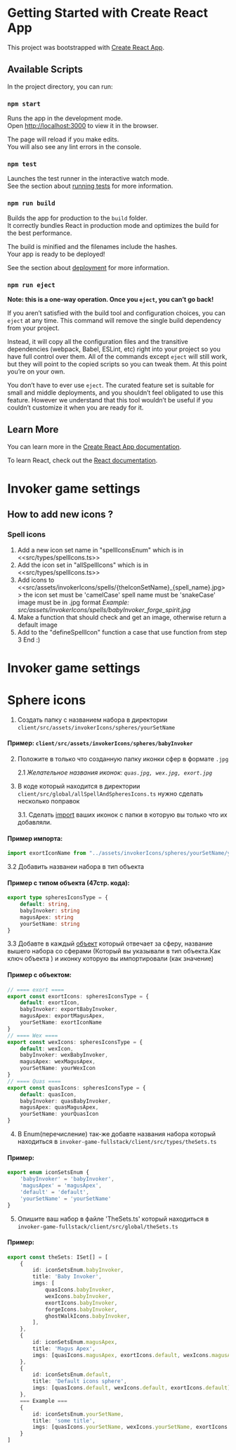 # Getting Started with Create React App

This project was bootstrapped with [Create React App](https://github.com/facebook/create-react-app).

## Available Scripts

In the project directory, you can run:

### `npm start`

Runs the app in the development mode.\
Open [http://localhost:3000](http://localhost:3000) to view it in the browser.

The page will reload if you make edits.\
You will also see any lint errors in the console.

### `npm test`

Launches the test runner in the interactive watch mode.\
See the section about [running tests](https://facebook.github.io/create-react-app/docs/running-tests) for more information.

### `npm run build`

Builds the app for production to the `build` folder.\
It correctly bundles React in production mode and optimizes the build for the best performance.

The build is minified and the filenames include the hashes.\
Your app is ready to be deployed!

See the section about [deployment](https://facebook.github.io/create-react-app/docs/deployment) for more information.

### `npm run eject`

**Note: this is a one-way operation. Once you `eject`, you can’t go back!**

If you aren’t satisfied with the build tool and configuration choices, you can `eject` at any time. This command will remove the single build dependency from your project.

Instead, it will copy all the configuration files and the transitive dependencies (webpack, Babel, ESLint, etc) right into your project so you have full control over them. All of the commands except `eject` will still work, but they will point to the copied scripts so you can tweak them. At this point you’re on your own.

You don’t have to ever use `eject`. The curated feature set is suitable for small and middle deployments, and you shouldn’t feel obligated to use this feature. However we understand that this tool wouldn’t be useful if you couldn’t customize it when you are ready for it.

## Learn More

You can learn more in the [Create React App documentation](https://facebook.github.io/create-react-app/docs/getting-started).

To learn React, check out the [React documentation](https://reactjs.org/).

# Invoker game settings 

## How to add new icons ?

### Spell icons
1. Add a new icon set name in "spellIconsEnum" which is in <<src/types/spellIcons.ts>>
2. Add the icon set in "allSpellIcons" which is in <<src/types/spellIcons.ts>>
3. Add icons to <<src/assets/invokerIcons/spells/{theIconSetName}_{spell_name}.jpg>>
	the icon set must be 'camelCase'
	spell name must be 'snakeCase'
	image must be in .jpg format
	*Example: src/assets/invokerIcons/spells/babyInvoker_forge_spirit.jpg*
4. Make a function that should check and get an image, otherwise return a default image
5. Add to the "defineSpellIcon" function a case that use function from step 3
 End :)

# Invoker game settings 

# Sphere icons

1. Создать папку с названием набора в директории `client/src/assets/invokerIcons/spheres/yourSetName`
#### Пример: `client/src/assets/invokerIcons/spheres/babyInvoker`

2. Положитe в только что созданную папку иконки сфер в формате `.jpg`

	2.1 _Желательное названия иконок: `quas.jpg, wex.jpg, exort.jpg`_

3. В коде который находится в директории `client/src/global/allSpellAndSpheresIcons.ts` нужно сделать несколько поправок

	3.1. Cделать [import](https://developer.mozilla.org/ru/docs/Web/JavaScript/Reference/Statements/import) ваших иконок с папки в которую вы только что их добавляли.

#### **Пример импорта:** 
```javascript
import exortIconName from "../assets/invokerIcons/spheres/yourSetName/yourIconName.jpg"
```
	
3.2 Добавить названеи набора в тип объекта 

#### **Пример с типом объекта (47стр. кода):**

```typescript	
export type spheresIconsType = {
	default: string,
	babyInvoker: string
	magusApex: string
	yourSetName: string
}
```
3.3 Добавте в каждый [объект](https://learn.javascript.ru/object) который отвечает за сферу, название вышего набора со сферами (Который вы указывали в тип объекта.Как ключ объекта ) и иконку которую вы импортировали (как значение)

#### **Пример с объектом:**
```typescript
// ==== exort ====
export const exortIcons: spheresIconsType = {
	default: exortIcon,
	babyInvoker: exportBabyInvoker,
	magusApex: exportMagusApex,
	yourSetName: exortIconName
}
// ==== Wex ====
export const wexIcons: spheresIconsType = {
	default: wexIcon,
	babyInvoker: wexBabyInvoker,
	magusApex: wexMagusApex,
	yourSetName: yourWexIcon
}
// ==== Quas ====
export const quasIcons: spheresIconsType = {
	default: quasIcon,
	babyInvoker: quasBabyInvoker,
	magusApex: quasMagusApex,
	yourSetName: yourQuasIcon
}
```
4. В Enum(перечисление) так-же добавте названия набора который находиться в `invoker-game-fullstack/client/src/types/theSets.ts`
#### **Пример:**

``` typescript
export enum iconSetsEnum {
	'babyInvoker' = 'babyInvoker',
	'magusApex' = 'magusApex',
	'default' = 'default',
	'yourSetName' = 'yourSetName'
}
``` 
5. Опишите ваш набор в файле 'TheSets.ts' который находиться в `invoker-game-fullstack/client/src/global/theSets.ts`

#### **Пример:** 
```typescript
export const theSets: ISet[] = [
	{
		id: iconSetsEnum.babyInvoker,
		title: 'Baby Invoker',
		imgs: [
			quasIcons.babyInvoker,
			wexIcons.babyInvoker,
			exortIcons.babyInvoker,
			forgeIcons.babyInvoker,
			ghostWalkIcons.babyInvoker,
		],
	},
	{
		id: iconSetsEnum.magusApex,
		title: 'Magus Apex',
		imgs: [quasIcons.magusApex, exortIcons.default, wexIcons.magusApex, sunStrikeIcons.magusApex],
	},
	{
		id: iconSetsEnum.default,
		title: 'Default icons sphere',
		imgs: [quasIcons.default, wexIcons.default, exortIcons.default]
	},
	=== Example ===
	{
		id: iconSetsEnum.yourSetName,
		title: 'some title',
		imgs: [quasIcons.yourSetName, wexIcons.yourSetName, exortIcons.yourSetName]
	}
]

```





<!-- Добавить описания того как добавить иконку которая входит в набор сфере  -->
<!-- по типу baby invoker  -->